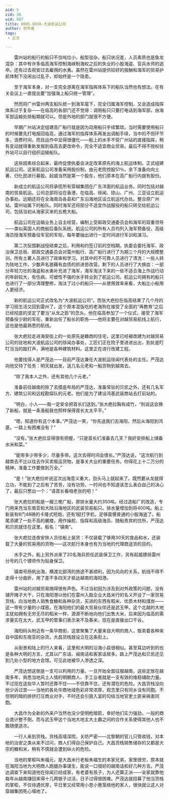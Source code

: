 ```yaml
---
aid: 5
zid: 38
uid: 887
title: 0005.0038-大波航运公司
author: 吹牛者
tags: 
 - 正文

---
```




　　雷州站的船行的船只不仅吨位小，船型驳杂，船只状况差，人员素质也是鱼龙混杂：其中有许多临高海军控制海峡制海权之后的失业的小股海盗、官兵水师的逃卒。还有过去祝安过去雇佣的水勇。虽然在雷州站提供较好的报酬和海军的贸易护航体制下没闹出过乱子，却始终是一个隐患。

　　至于海军本身，对一支完全游离在海军指挥体系下的船队当然也有想法。在有关会议上一直提出要“加强海上船只统一管理”。

　　然而将广州雷州两支船队统一到海军麾下，完全归属海军控制，又会造成指挥体系过于复杂——在临高的各部门还不觉得：调用船只只要打电话到海军部，由海军部运输处排船期就可以。但是外地的部门就很不方便。

　　早期广州站决定组建高广船行就是因为动用船只手续繁琐。当时需要使用船只的时候要先打电报回临高，通过海军的指挥体系再发出调船手续，当中的不但环节多，浪费时间，而且运作中显得很僵化——船上的水手不受广州站的直接指挥，稍有变动就得重新发报到临高去更改命令，完全不适宜商业贸易。最后不得不授权驻外站可以自行组织运输船队。

　　这些因素综合起来，最终促使执委会决定改革原先的海上航运体制。正式组建航运公司。这家航运公司准备采用股份制，由元老院控股51％，余下准备向向土著、归化民进行募股。起威当然是第一个股东，他们原本在高广船行内就有股份。

　　新成立的航运公司将承揽所有穿越集团在广东洋面的航运业务。同时包括对越南的贸易航运。公司总部将设在香港，在临高、徐闻、琼山、广州、三亚设立航运办事处。远期还将在全海南岛各县和广东沿海地区设立航运代办处。整合原广州站、雷州站属下的船队。同时海军还将部分不适宜作战服役的船只转交给航运公司，包括当初从海家买来的五桅大船。

　　航运公司在运输业务上自主经营，编制上受邮政交通委员会和海军的双重领导——类似英国人的商船后备队系统。航运公司的所有人员均列入海军预备役，高级海员授海军预备役军官的军衔。每年要抽出进行一定时间进行军训和演习。

　　第二次反围剿战役结束之后，利用和约签订前的空档期。执委会委托海军、政治保卫总局、邮政交通委员会对雷州船行、高广船行进行了为期三个月的大规模整训。所有土著人员进行了政审和学习。对其中的不可靠人员进行了清洗：一些人转为陆地工作，少数声名狼藉有血债的抓进劳改营。剩下的人员进行了大换血：一部分年轻力壮的海盗和水勇补充进了海军，海军淘汰下来的一些不适合海上作战行动的年龄较大，有伤病，可塑性不强的水手转业到了航运公司。航运公司拥有的船只也进行了一部分清理整修，淘汰了过小的船只——从使用效率来看，大船比小船用人更经济。

　　新的航运公司正式改名为“大波航运公司”。而张大疤拉在临高结束了几个月的学习班生活又回到雷州了。这个原本混饭吃的老海狗在接受了全面的“再教育”之后已经彻底的坚定了要当“从龙之臣”的念头。他在临高参加了一个仪式，接受了海军预备役少尉的军衔，重新出任了船长的职务——他将主要在对越贸易航线上航行，这也是他最熟悉的航线。

　　张大疤拉走进海安街上的一处原先是糖商的住宅，这里已经被改建为对越贸易公司的驻地和大波航运公司的徐闻办事处，工匠们正在院子里进进出出，到处是叮叮当当的敲打声，满地是各种建筑材料。这里正在进行改建工程。

　　他要找得人是严茂达——目前严茂达兼任大波航运徐闻代表处的主任。严茂达向他交待了任务：明天就出发，送几名元老和一船货物到越南去。

　　“除了我本人之外，还有其他几个元老。”

　　准备前往越南的除了去摸底布局的严茂达，准备常驻的贝凯之外，还有几名军方、建筑公司和远程勘探队的元老。他们是为了建设鸿基武装商站去打前站的。

　　“明白，小人——我一定安全把首长们送到。”张大疤拉胸有成竹，“别说这会换了新船，就是一条渔船我也照样保得首长太太平平。”

　　“嗯，知道你有这个本事。”严茂达一笑，“你先送我们去海阳，然后从海阳到鸿基。一路上有困难没有？”

　　“没有。”张大疤拉显得很有把握，“只是首长们准备去几天？我好安排船上储备水米和菜。”

　　“能带多少带多少，尽量多带。这次去得时间会很长。”严茂达说，“这次航行到越南去不比以往去作买卖贩运货物，是事关大业的重要任务。你得花上十二万分的精神，准备工作要做到万全。”

　　“是！”张大疤拉听说这次出海意义重大，劲头马上就起来了。既然要从龙就得立功，不能到了之后有了苦劳，没有功劳。一时间也不知道该怎么表白自己的决心了，最后只憋出一个：“请首长看咱老张的吧！”

　　张大疤拉的船是一艘三桅广船，原排水量大约350吨，经过造船厂的改造，专门用来充当东南亚和大陆沿海地区的武装贸易船只。排水量增加到将400吨。船上新装有6门48磅的卡隆式短炮，还有1挺打字机，足够震慑普通的小股海盗了。船尾添建了一处不高的艉楼，用作操舵、指挥和高级海员、随船贵宾的住所，严茂达和贝凯就住在这里。船名：“镇南”。

　　张大疤拉连夜安排人员往船上装货：不仅装载了够用30天的食品和水，还装载了大量的贸易用的货物——这次航行本身也有为当地的代理商送货的目的。

　　水手之外，船上另外派来了20名海兵担任武装保卫工作，另有起威镖局雷州分号的几个镖师作为贴身保卫。

　　镇南号扬帆出海，横渡北部湾的旅途不甚顺利，因为风向的关系，航线不得不走得十分曲折，用了差不多四天才抵达越南的海阳港。

　　雷州站的对越贸易搞得很有声色。不过当初因为涉及到对外政策的问题，没有铺开摊子大干，只在海阳港以他们在雷州入股企业大昌米行的名义开设了一家贸易货栈，向当地商人销售食糖和各种杂货，买进的东西有稻米、优质木材和煤炭——这一带有少量的小煤窑。在海阳他们的最大贸易伙伴还是武玉甲。这个北越的大地主犹如拥有无穷无尽的稻米一样，源源不断地向他们出售大米，后来因为临高的需求量实在太大，武玉甲的管事们表示来不及舂米，现在是直接出口干谷。

　　海阳码头附近有一条华商街，这里聚集了大量来自大明的商人，贩卖着各种来自中国和东南亚的杂货。大昌货栈就设立在这条街上。

　　从街景和陆上的行人来看，这里和大明的沿海小县很相似。甚至耳边听到的也是各种大明的方言。尤其以广东话、闽南话和客家话居多。路上严茂达和贝凯还见到几处小型的地方会馆。可见此地被华人渗透之深。

　　严茂达想这倒是一支可以利用的力量。一旦开始全面征服越南，这些定居在越南多年，熟悉当地风土人情的明朝商人、手工业者就是一支有效的维稳辅助力量。不过现在这些华人暂时还靠不住——不但靠不住，还有潜在的危险。大昌货栈没向他少诉过苦——当地的各处华商地域色彩非常浓厚，观念里只有同乡没有同胞。不但明的暗的排挤打压商业对手，不时还会引狼入室的勾结当地官吏土匪来祸害同胞。

　　大昌作为全新的外来户当然也没少受明枪暗箭，幸好他们实力强劲，一般的商业诡计整不倒，而与武玉甲这个当地大地主大土霸之间的合作关系使得其他人也不敢随便造次。

　　一行人来到货栈。货栈高墙深院，关防严密——北黎朝的官儿只管收钱，对本地的治安之类从来不过问，商人们得自己保护自己。大昌货栈销售储存的又都是大宗的糖和米，稍有不慎就会遭到纵火的危险。

　　当地的掌柜叫朱福元，是大昌米行老板朱福生的本家兄弟，家里很穷，原本就在海阳当地为大明商人跑腿办事谋生，能说一口很好的越南话和好几种方言。严茂达调查下来知道他在徐闻已经成家，有老婆有孩子，为人还算正派——全家就靠他每年从越南赚回来得十几两银子过活，日子过得很困难。严茂达就招募了他当货栈的掌柜，不仅待遇优厚，平日里又经常用小恩小惠笼络他的家人，很快就让这人对穿越集团死心塌地了。


